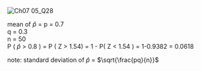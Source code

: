
![Ch07 05_Q28](https://github.com/user-attachments/assets/8e789ad1-d092-4323-828d-0353fed5112e)

mean of $\hat{p}$ = p = 0.7  
q = 0.3  
n = 50  
P ( $\hat{p}$ > 0.8 ) = P ( Z > 1.54) = 1 - P( Z < 1.54 ) = 1-0.9382 = 0.0618

note:
standard deviation of $\hat{p}$ = $\sqrt{\frac{pq}{n}}$
